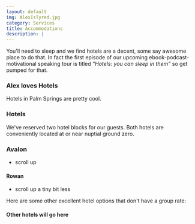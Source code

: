 ```yaml
---
layout: default
img: AlexIsTyred.jpg
category: Services
title: Accommodations
description: |
---
```



You'll need to sleep and we find hotels are a decent, some say awesome place to do that.  In fact the first episode of our upcoming ebook-podcast-motivational speaking tour is titled *"Hotels: you can sleep in them"* so get pumped for that.


### <i class="fa fa-shower" aria-hidden="true"></i> Alex loves Hotels
Hotels in Palm Springs are pretty cool.




### <i class="fa fa-bed" aria-hidden="true"></i> Hotels
We've reserved two hotel blocks for our guests. Both hotels are conveniently located at or near nuptial ground zero.

### <i class="glyphicon glyphicon-lamp" aria-hidden="true"></i> Avalon
* scroll up

#### Rowan   
* scroll up a tiny bit less


Here are some other excellent hotel options that don't have a group rate:    

#### Other hotels will go here
